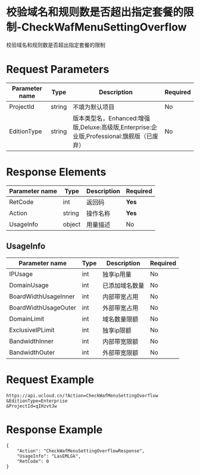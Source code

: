 # 校验域名和规则数是否超出指定套餐的限制-CheckWafMenuSettingOverflow

校验域名和规则数是否超出指定套餐的限制

# Request Parameters
|Parameter name|Type|Description|Required|
|---|---|---|---|
|ProjectId|string|不填为默认项目|No|
|EditionType|string|版本类型名，Enhanced:增强版,Deluxe:高级版,Enterprise:企业版,Professional:旗舰版（已废弃）|No|

# Response Elements
|Parameter name|Type|Description|Required|
|---|---|---|---|
|RetCode|int|返回码|**Yes**|
|Action|string|操作名称|**Yes**|
|UsageInfo|object|用量描述|No|

## UsageInfo
|Parameter name|Type|Description|Required|
|---|---|---|---|
|IPUsage|int|独享ip用量|No|
|DomainUsage|int|已添加域名数量|No|
|BoardWidthUsageInner|int|内部带宽占用|No|
|BoardWidthUsageOuter|int|外部带宽占用|No|
|DomainLimit|int|域名数量限额|No|
|ExclusiveIPLimit|int|独享ip限额|No|
|BandwidthInner|int|内部带宽限额|No|
|BandwidthOuter|int|外部带宽限额|No|

# Request Example
```
https://api.ucloud.cn/?Action=CheckWafMenuSettingOverflow
&EditionType=Enterprise
&ProjectId=qIHzvtJw
```

# Response Example
```
{
    "Action": "CheckWafMenuSettingOverflowResponse", 
    "UsageInfo": "LasEMLGk", 
    "RetCode": 0
}
```

